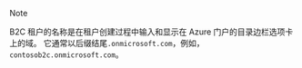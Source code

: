 > [!NOTE]
> B2C 租户的名称是在租户创建过程中输入和显示在 Azure 门户的目录边栏选项卡上的域。  它通常以后缀结尾`.onmicrosoft.com`，例如， `contosob2c.onmicrosoft.com`。
> 
> 

